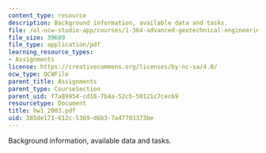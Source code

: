 ```yaml
---
content_type: resource
description: Background information, available data and tasks.
file: /ol-ocw-studio-app/courses/1-364-advanced-geotechnical-engineering-fall-2003/385de171612c5369d6b37a47703373be_hw1_2003.pdf
file_size: 39689
file_type: application/pdf
learning_resource_types:
- Assignments
license: https://creativecommons.org/licenses/by-nc-sa/4.0/
ocw_type: OCWFile
parent_title: Assignments
parent_type: CourseSection
parent_uid: f7a89954-cd18-7b4a-52cb-50121c7cec69
resourcetype: Document
title: hw1_2003.pdf
uid: 385de171-612c-5369-d6b3-7a47703373be
---
```

Background information, available data and tasks.